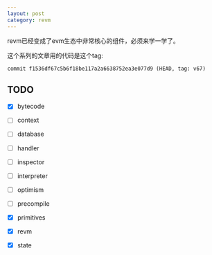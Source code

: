 ```yaml
---
layout: post
category: revm
---
```


revm已经变成了evm生态中非常核心的组件，必须来学一学了。

这个系列的文章用的代码是这个tag:  

```
commit f1536df67c5b6f18be117a2a6638752ea3e077d9 (HEAD, tag: v67)
```

## TODO

- [x] bytecode
- [ ] context
- [ ] database
- [ ] handler
- [ ] inspector
- [ ] interpreter
- [ ] optimism
- [ ] precompile
- [x] primitives
- [x] revm
- [x] state





















